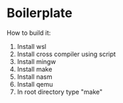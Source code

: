 # Boilerplate
How to build it:
1) Install wsl
2) Install cross compiler using script
3) Install mingw
4) Install make
5) Install nasm
6) Install qemu
7) In root directory type "make"
